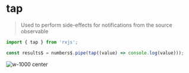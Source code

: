 # tap

> Used to perform side-effects for notifications from the source observable

```typescript
import { tap } from 'rxjs';

const results$ = numbers$.pipe(tap((value) => console.log(value)));
```

![w-1000 center](./assets/images/diagrams/operator_tap.svg)
